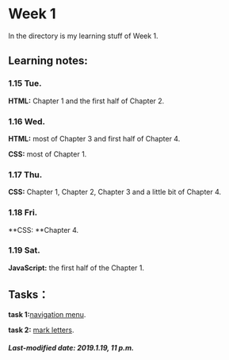# Week 1

In the directory is my learning stuff of Week 1.

## Learning notes:

### 1.15 Tue.

**HTML:** Chapter 1 and the first half of Chapter 2.

### 1.16 Wed.

**HTML:** most of Chapter 3 and first half of Chapter 4.

**CSS:** most of Chapter 1.

### 1.17 Thu.

**CSS:** Chapter 1, Chapter 2, Chapter 3 and a little bit of Chapter 4.

### 1.18 Fri.

**CSS: **Chapter 4.

### 1.19 Sat.

**JavaScript:** the first half of the Chapter 1.

## Tasks：

**task 1:**[navigation menu](https://developer.mozilla.org/zh-CN/docs/Learn/HTML/Introduction_to_HTML/Creating_hyperlinks#%E4%B8%BB%E5%8A%A8%E5%AD%A6%E4%B9%A0%EF%BC%9A%E5%88%9B%E5%BB%BA%E4%B8%80%E4%B8%AA%E5%AF%BC%E8%88%AA%E8%8F%9C%E5%8D%95).

**task 2:** [mark letters](https://developer.mozilla.org/zh-CN/docs/Learn/HTML/Introduction_to_HTML/Marking_up_a_letter).

##### Last-modified date: 2019.1.19, 11 p.m.